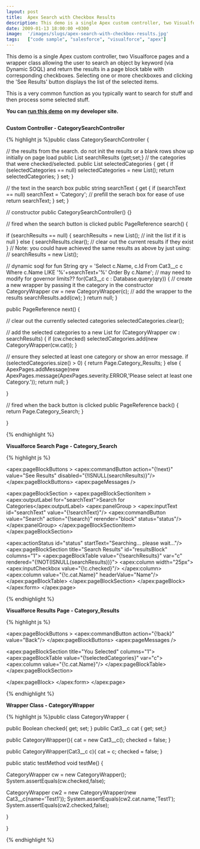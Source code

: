 ```yaml
---
layout: post
title:  Apex Search with Checkbox Results
description: This demo is a single Apex custom controller, two Visualforce pages and a wrapper class allowing the user to search an object by keyword (via Dynamic SOQL) and return the results in a page block table with corresponding checkboxes. Selecting one or more checkboxes and clicking the See Results button displays the list of the selected items. This is a very common function as you typically want to search for stuff and then process some selected stuff. You can run this demo  on my developer site. Cu
date: 2009-01-13 18:00:00 +0300
image:  '/images/slugs/apex-search-with-checkbox-results.jpg'
tags:   ["code sample", "salesforce", "visualforce", "apex"]
---
```

<p>This demo is a single Apex custom controller, two Visualforce pages and a wrapper class allowing the user to search an object by keyword (via Dynamic SOQL) and return the results in a page block table with corresponding checkboxes. Selecting one or more checkboxes and clicking the 'See Results' button displays the list of the selected items.</p>
<p>This is a very common function as you typically want to search for stuff and then process some selected stuff.</p>
<p><strong>You can <a href="http://jeffdouglas-developer-edition.na5.force.com/examples/category_search" target="_blank">run this demo</a> on my developer site.</strong></p>
<p><img src="http://res.cloudinary.com/blog-jeffdouglas-com/image/upload/h_201,w_300/v1400399680/cat-screenshot_aoxwkj.png" alt="" ></p>
<p><strong>Custom Controller - CategorySearchController<br>
</strong></p>
{% highlight js %}public class CategorySearchController {

 // the results from the search. do not init the results or a blank rows show up initially on page load
 public List<categoryWrapper> searchResults {get;set;}
 // the categories that were checked/selected.
 public List<categoryWrapper> selectedCategories {
  get {
   if (selectedCategories == null) selectedCategories = new List<categoryWrapper>();
   return selectedCategories;
  }
  set;
 }

 // the text in the search box
 public string searchText {
  get {
   if (searchText == null) searchText = 'Category'; // prefill the serach box for ease of use
   return searchText;
  }
  set;
 }

 // constructor
 public CategorySearchController() {}

 // fired when the search button is clicked
 public PageReference search() {

  if (searchResults == null) {
   searchResults = new List<categoryWrapper>(); // init the list if it is null
  } else {
   searchResults.clear(); // clear out the current results if they exist
  }
  // Note: you could have achieved the same results as above by just using:
  // searchResults = new List<categoryWrapper>();

  // dynamic soql for fun
 String qry = 'Select c.Name, c.Id From Cat3__c c Where c.Name LIKE '%'+searchText+'%' Order By c.Name';
 // may need to modify for governor limits??
 for(Cat3__c c : Database.query(qry)) {
  // create a new wrapper by passing it the category in the constructor
  CategoryWrapper cw = new CategoryWrapper(c);
  // add the wrapper to the results
 searchResults.add(cw);
  }
  return null;
 }

 public PageReference next() {

  // clear out the currently selected categories
  selectedCategories.clear();

  // add the selected categories to a new List
  for (CategoryWrapper cw : searchResults) {
   if (cw.checked)
    selectedCategories.add(new CategoryWrapper(cw.cat));
  }

  // ensure they selected at least one category or show an error message.
  if (selectedCategories.size() > 0) {
   return Page.Category_Results;
  } else {
   ApexPages.addMessage(new ApexPages.message(ApexPages.severity.ERROR,'Please select at least one Category.'));
  return null;
  } 

 } 

 // fired when the back button is clicked
 public PageReference back() {
  return Page.Category_Search;
 } 

}

{% endhighlight %}
<p><strong>Visualforce Search Page - Category_Search</strong></p>
{% highlight js %}<apex:page controller="CategorySearchController">
 <apex:form >
  <apex:pageBlock mode="edit" id="block">

   <apex:pageBlockButtons >
    <apex:commandButton action="{!next}" value="See Results" disabled="{!ISNULL(searchResults)}"/>
   </apex:pageBlockButtons>
   <apex:pageMessages />

   <apex:pageBlockSection >
    <apex:pageBlockSectionItem >
     <apex:outputLabel for="searchText">Search for Categories</apex:outputLabel>
     <apex:panelGroup >
     <apex:inputText id="searchText" value="{!searchText}"/>
     <!-- We could have rerendered just the resultsBlock below but we want the -->
     <!-- 'See Results' button to update also so that it is clickable. -->
     <apex:commandButton value="Search" action="{!search}" rerender="block" status="status"/>
     </apex:panelGroup>
    </apex:pageBlockSectionItem>
   </apex:pageBlockSection>

   <apex:actionStatus id="status" startText="Searching... please wait..."/>
   <apex:pageBlockSection title="Search Results" id="resultsBlock" columns="1">
    <apex:pageBlockTable value="{!searchResults}" var="c" rendered="{!NOT(ISNULL(searchResults))}">
     <apex:column width="25px">
      <apex:inputCheckbox value="{!c.checked}"/>
     </apex:column>
     <apex:column value="{!c.cat.Name}" headerValue="Name"/>
    </apex:pageBlockTable>
   </apex:pageBlockSection>
  </apex:pageBlock>
 </apex:form>
</apex:page>

{% endhighlight %}
<p><strong>Visualforce Results Page - Category_Results</strong></p>
{% highlight js %}<apex:page controller="CategorySearchController">
 <apex:form >
  <apex:pageBlock >

   <apex:pageBlockButtons >
    <apex:commandButton action="{!back}" value="Back"/>
   </apex:pageBlockButtons>
   <apex:pageMessages />

   <apex:pageBlockSection title="You Selected" columns="1">
    <apex:pageBlockTable value="{!selectedCategories}" var="c">
     <apex:column value="{!c.cat.Name}"/>
    </apex:pageBlockTable>
   </apex:pageBlockSection>  

  </apex:pageBlock>
 </apex:form>
</apex:page>

{% endhighlight %}
<p><strong>Wrapper Class - CategoryWrapper</strong></p>
{% highlight js %}public class CategoryWrapper {

 public Boolean checked{ get; set; }
 public Cat3__c cat { get; set;}

 public CategoryWrapper(){
 cat = new Cat3__c();
 checked = false;
 }

 public CategoryWrapper(Cat3__c c){
 cat = c;
 checked = false;
 }

 public static testMethod void testMe() {

  CategoryWrapper cw = new CategoryWrapper();
  System.assertEquals(cw.checked,false); 

  CategoryWrapper cw2 = new CategoryWrapper(new Cat3__c(name='Test1'));
  System.assertEquals(cw2.cat.name,'Test1');
  System.assertEquals(cw2.checked,false); 

 }

}

{% endhighlight %}

